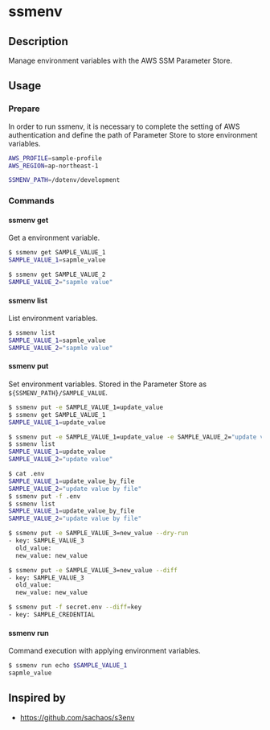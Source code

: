 # ssmenv

## Description

Manage environment variables with the AWS SSM Parameter Store.

## Usage

### Prepare

In order to run ssmenv, it is necessary to complete the setting of AWS authentication and define the path of Parameter Store to store environment variables.

```sh
AWS_PROFILE=sample-profile
AWS_REGION=ap-northeast-1

SSMENV_PATH=/dotenv/development
```

### Commands

#### ssmenv get

Get a environment variable.

```sh
$ ssmenv get SAMPLE_VALUE_1
SAMPLE_VALUE_1=sapmle_value

$ ssmenv get SAMPLE_VALUE_2
SAMPLE_VALUE_2="sapmle value"
```

#### ssmenv list

List environment variables.

```sh
$ ssmenv list
SAMPLE_VALUE_1=sapmle_value
SAMPLE_VALUE_2="sapmle value"
```

#### ssmenv put

Set environment variables.
Stored in the Parameter Store as `${SSMENV_PATH}/SAMPLE_VALUE`.

```sh
$ ssmenv put -e SAMPLE_VALUE_1=update_value
$ ssmenv get SAMPLE_VALUE_1
SAMPLE_VALUE_1=update_value

$ ssmenv put -e SAMPLE_VALUE_1=update_value -e SAMPLE_VALUE_2="update value"
$ ssmenv list
SAMPLE_VALUE_1=update_value
SAMPLE_VALUE_2="update value"

$ cat .env
SAMPLE_VALUE_1=update_value_by_file
SAMPLE_VALUE_2="update value by file"
$ ssmenv put -f .env
$ ssmenv list
SAMPLE_VALUE_1=update_value_by_file
SAMPLE_VALUE_2="update value by file"

$ ssmenv put -e SAMPLE_VALUE_3=new_value --dry-run
- key: SAMPLE_VALUE_3
  old_value:
  new_value: new_value

$ ssmenv put -e SAMPLE_VALUE_3=new_value --diff
- key: SAMPLE_VALUE_3
  old_value:
  new_value: new_value

$ ssmenv put -f secret.env --diff=key
- key: SAMPLE_CREDENTIAL
```

#### ssmenv run

Command execution with applying environment variables.

```sh
$ ssmenv run echo $SAMPLE_VALUE_1
sapmle_value
```

## Inspired by

- https://github.com/sachaos/s3env
